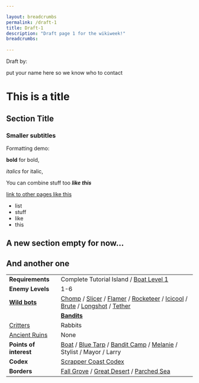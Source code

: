 ```yaml
---

layout: breadcrumbs
permalink: /draft-1
title: Draft-1
description: "Draft page 1 for the wikiweek!"
breadcrumbs:
  
---
```


Draft by:
<div markdown="1" class=" ghcms ghcms-editors">
put your name here so we know who to contact 
</div>

<div markdown="1" class=" ghcms ghcms-section-1">

# This is a title

## Section Title

### Smaller subtitles

Formatting demo:

**bold** for bold,

*italics* for italic,

You can combine stuff too ***like this***

[link to other pages like this]()

- list
- stuff
- like 
- this

</div>

<div markdown="1" class=" ghcms ghcms-section-2">

## A new section empty for now...

</div>

<div markdown="1" class=" ghcms ghcms-section-3">

## And another one

</div>


<div markdown="1" class=" ghcms ghcms-test">

|    |    |
| -- | -- |
| **Requirements** | Complete Tutorial Island / [Boat Level 1](</boat#level-1>) |
| **Enemy Levels** | 1-6 |
| **[Wild bots](</exploring#mob-encounters>)** | [Chomp](</chomp>) / [Slicer](</slicer>) / [Flamer](</flamer>) / [Rocketeer](</rocketeer>) / [Icicool](</icicool>) / [Brute](</brute>) / [Longshot](</longshot>) / [Tether](</tether>) |
<!-- test comment -->| **[Bandits](</exploring#mob-encounters>)** | Dogs / Rats / Buffalos / Lizards |
| [Critters](</exploring#critters>) | Rabbits |
| [Ancient Ruins](</loot#ancient-ruins>) | None |
| **Points of interest** | [Boat](</boat>) / [Blue Tarp](</blue-tarp>) / [Bandit Camp](</contribute#tbw>) / [Melanie](</contribute#tbw>) / Stylist / Mayor / Larry |
| **Codex** | [Scrapper Coast Codex](</codex#scrapper-coast>) |
| **Borders** | [Fall Grove](</maps#fall-grove>) / [Great Desert](</maps#great-desert>) / [Parched Sea](</maps#parched-sea>) |
</div>
